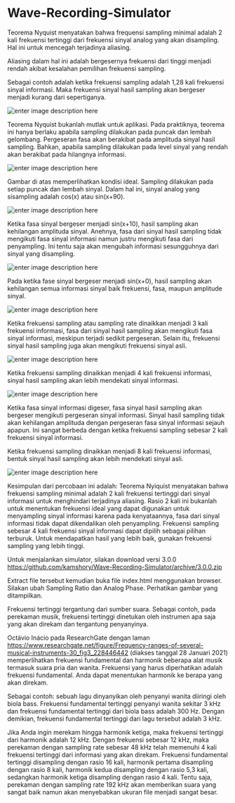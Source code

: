 # Wave-Recording-Simulator

Teorema Nyquist menyatakan bahwa frequensi sampling minimal adalah 2 kali frekuensi tertinggi dari frekuensi sinyal analog yang akan disampling. Hal ini untuk mencegah terjadinya aliasing.

Aliasing dalam hal ini adalah bergesernya frekuensi dari tinggi menjadi rendah akibat kesalahan pemilihan frekuensi sampling.

Sebagai contoh adalah ketika frekuensi sampling adalah 1,28 kali frekuensi sinyal informasi. Maka frekuensi sinyal hasil sampling akan bergeser menjadi kurang dari sepertiganya.

![enter image description here](https://raw.githubusercontent.com/kamshory/Wave-Recording-Simulator/main/image001.png)

Teorema Nyquist bukanlah mutlak untuk aplikasi. Pada praktiknya, teorema ini hanya berlaku apabila sampling dilakukan pada puncak dan lembah gelombang. Pergeseran fasa akan berakibat pada amplituda sinyal hasil sampling. Bahkan, apabila sampling dilakukan pada level sinyal yang rendah akan berakibat pada hilangnya informasi.

![enter image description here](https://raw.githubusercontent.com/kamshory/Wave-Recording-Simulator/main/image002.png)

Gambar di atas memperlihatkan kondisi ideal. Sampling dilakukan pada setiap puncak dan lembah sinyal. Dalam hal ini, sinyal analog yang sisampling adalah cos(x) atau sin(x+90). 

![enter image description here](https://raw.githubusercontent.com/kamshory/Wave-Recording-Simulator/main/image003.png)

Ketika fasa sinyal bergeser menjadi sin(x+10), hasil sampling akan kehilangan amplituda sinyal. Anehnya, fasa dari sinyal hasil sampling tidak mengikuti fasa sinyal informasi namun justru mengikuti fasa dari penyampling. Ini tentu saja akan mengubah informasi sesungguhnya dari sinyal yang disampling.

![enter image description here](https://raw.githubusercontent.com/kamshory/Wave-Recording-Simulator/main/image004.png)

Pada ketika fase sinyal bergeser menjadi sin(x+0), hasil sampling akan kehilangan semua informasi sinyal baik frekuensi, fasa, maupun amplitude sinyal.
 
![enter image description here](https://raw.githubusercontent.com/kamshory/Wave-Recording-Simulator/main/image005.png)

Ketika frekuensi sampling atau sampling rate dinaikkan menjadi 3 kali frekuensi informasi, fasa dari sinyal hasil sampling akan mengikuti fasa sinyal informasi, meskipun terjadi sedikit pergeseran. Selain itu, frekuensi sinyal hasil sampling juga akan mengikuti frekuensi sinyal asli.

![enter image description here](https://raw.githubusercontent.com/kamshory/Wave-Recording-Simulator/main/image006.png)

Ketika frekuensi sampling dinaikkan menjadi 4 kali frekuensi informasi, sinyal hasil sampling akan lebih mendekati sinyal informasi.

![enter image description here](https://raw.githubusercontent.com/kamshory/Wave-Recording-Simulator/main/image007.png) 

Ketika fasa sinyal informasi digeser, fasa sinyal hasil sampling akan bergeser mengikuti pergeseran sinyal informasi. Sinyal hasil sampling tidak akan kehilangan amplituda dengan pergeseran fasa sinyal informasi sejauh apapun. Ini sangat berbeda dengan ketika frekuensi sampling sebesar 2 kali frekuensi sinyal informasi.

Ketika frekuensi sampling dinaikkan menjadi 8 kali frekuensi informasi, bentuk sinyal hasil sampling akan lebih mendekati sinyal asli.

![enter image description here](https://raw.githubusercontent.com/kamshory/Wave-Recording-Simulator/main/image008.png)

Kesimpulan dari percobaan ini adalah: Teorema Nyiquist menyatakan bahwa frekuensi sampling minimal adalah 2 kali frekuensi tertinggi dari sinyal informasi untuk menghindari terjadinya aliasing. Rasio 2 kali ini bukanlah untuk menentukan frekuensi ideal yang dapat digunakan untuk menyampling sinyal informasi karena pada kenyataannya, fasa dari sinyal informasi tidak dapat dikendalikan oleh penyampling. Frekuensi sampling sebesar 4 kali frekuensi sinyal informasi dapat dipilih sebagai pilihan terburuk. Untuk mendapatkan hasil yang lebih baik, gunakan frekuensi sampling yang lebih tinggi.

Untuk menjalankan simulator, silakan download versi 3.0.0 https://github.com/kamshory/Wave-Recording-Simulator/archive/3.0.0.zip

Extract file tersebut kemudian buka file index.html menggunakan browser. Silakan ubah Sampling Ratio dan Analog Phase. Perhatikan gambar yang ditampilkan.

Frekuensi tertinggi tergantung dari sumber suara. Sebagai contoh, pada perekaman musik, frekuensi tertinggi dinetukan oleh instrumen apa saja yang akan direkam dan tergantung penyanyinya.

Octávio Inácio pada ResearchGate dengan laman https://www.researchgate.net/figure/Frequency-ranges-of-several-musical-instruments-30_fig3_228446442 (diakses tanggal 28 Januari 2021) memperlihatkan frekuensi fundamental dan harmonik beberapa alat musik termasuk suara pria dan wanita. Frekuensi yang harus diperhatikan adalah frekuensi fundamental. Anda dapat menentukan harmonik ke berapa yang akan direkam. 

Sebagai contoh: sebuah lagu dinyanyikan oleh penyanyi wanita diiringi oleh biola bass. Frekuensi fundamental tertinggi penyanyi wanita sekitar 3 kHz dan frekuensi fundamental tertinggi dari biola bass adalah 300 Hz. Dengan demikian, frekuensi fundamental tertinggi dari lagu tersebut adalah 3 kHz.

Jika Anda ingin merekam hingga harmonik ketiga, maka frekuensi tertinggi dari harmonik adalah 12 kHz. Dengan frekuensi sebesar 12 kHz, maka perekaman dengan sampling rate sebesar 48 kHz telah memenuhi 4 kali frekuensi tertinggi dari informasi yang akan direkam. Frekuensi fundamental tertinggi disampling dengan rasio 16 kali, harmonik pertama disampling dengan rasio 8 kali, harmonik kedua disampling dengan rasio 5,3 kali, sedangkan harmonik ketiga disampling dengan rasio 4 kali. Tentu saja, perekaman dengan sampling rate 192 kHz akan memberikan suara yang sangat baik namun akan menyebabkan ukuran file menjadi sangat besar.

